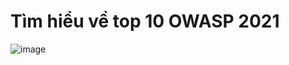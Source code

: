 # Tìm hiểu về top 10 OWASP 2021
![image](https://github.com/I3IN1202/SOC-Learning/assets/112995017/68e4e045-da09-4cff-998e-6d3c7ec5660d)

